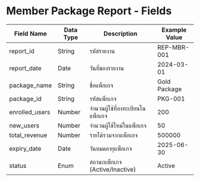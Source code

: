 # Member Package Report - Fields

| Field Name    | Data Type | Description                           | Example Value       |
|---------------|-----------|---------------------------------------|---------------------|
| report_id     | String    | รหัสรายงาน                           | REP-MBR-001         |
| report_date   | Date      | วันที่ของรายงาน                       | 2024-03-01          |
| package_name  | String    | ชื่อแพ็กเกจ                         | Gold Package        |
| package_id    | String    | รหัสแพ็กเกจ                         | PKG-001             |
| enrolled_users| Number    | จำนวนผู้ใช้ที่ลงทะเบียนในแพ็กเกจ     | 200                 |
| new_users     | Number    | จำนวนผู้ใช้ใหม่ในแพ็กเกจ              | 50                  |
| total_revenue | Number    | รายได้รวมจากแพ็กเกจ                 | 500000              |
| expiry_date   | Date      | วันหมดอายุแพ็กเกจ                    | 2025-06-30          |
| status        | Enum      | สถานะแพ็กเกจ (Active/Inactive)       | Active              |